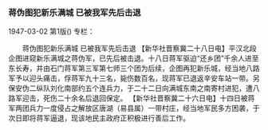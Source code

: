 ### 蒋伪图犯新乐满城  已被我军先后击退

1947-03-02
第1版()
专栏：

　　蒋伪图犯新乐满城
    已被我军先后击退
    【新华社晋察冀二十八日电】平汉北段企图进窥新乐满城之蒋伪军，已先后被击退。十八日蒋军驱迫“还乡团”千余人进至东长寿，并由石门蒋军第三军第七师三个团为后续，企图再犯新乐城，经当地八路军予以迎头痛击，俘蒋军九十三名，毙伤数百名，现蒋军已退返辛安车站一带。另保安伪二纵队刘化南部约五个连兵力，于二十二日向满城东南之南寄村进犯，遭八路军迎击，死伤二十余名后退回保定。
    【新华社晋察冀二十六日电】十四日被蒋军两团兵力一度侵占之解放区唐湖（易县属）一带村庄，经当地军民多方困袭，于次日即将蒋军逼退，现该地民主政府正积极进行善后工作。
